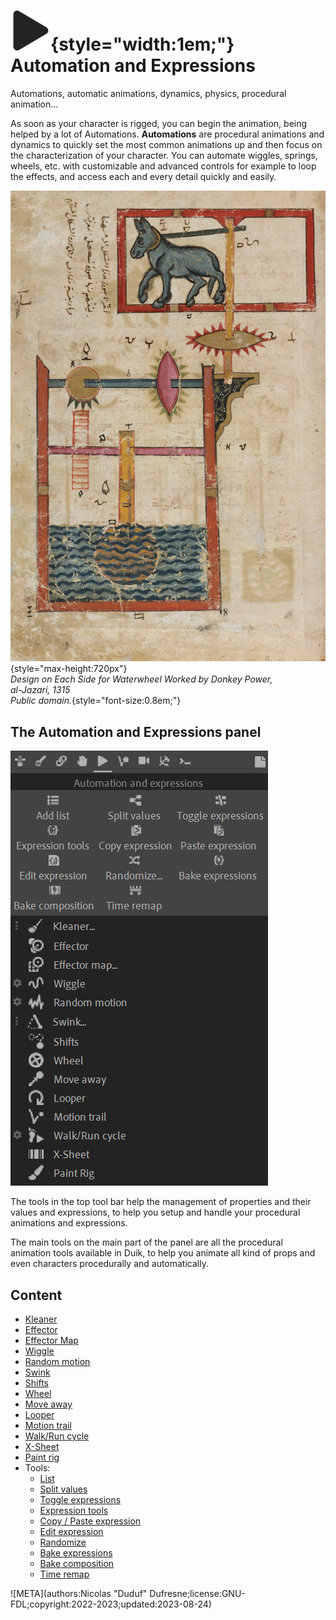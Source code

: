 # ![](../../img/duik/icons/automation.svg){style="width:1em;"} Automation and Expressions

Automations, automatic animations, dynamics, physics, procedural animation...

As soon as your character is rigged, you can begin the animation, being helped by a lot of Automations. **Automations** are procedural animations and dynamics to quickly set the most common animations up and then focus on the characterization of your character. You can automate wiggles, springs, wheels, etc. with customizable and advanced controls for example to loop the effects, and access each and every detail quickly and easily.

![](../../img/illustration/Design_on_Each_Side_for_Waterwheel_Worked_by_Donkey_Power_Folio_from_a_Book_of_the_Knowledge_of_Ingenious_Mechanical_Devices_by_al-Jazari_MET_DT221792.jpg){style="max-height:720px"}  
*Design on Each Side for Waterwheel Worked by Donkey Power,  
al-Jazari, 1315   
Public domain.*{style="font-size:0.8em;"}

## The Automation and Expressions panel

![](../../img/duik/automation/panel.png)

The tools in the top tool bar help the management of properties and their values and expressions, to help you setup and handle your procedural animations and expressions.

The main tools on the main part of the panel are all the procedural animation tools available in Duik, to help you animate all kind of props and even characters procedurally and automatically.

## Content

- [Kleaner](kleaner.md)
- [Effector](effector.md)
- [Effector Map](effector-map.md)
- [Wiggle](wiggle.md)
- [Random motion](random-motion.md)
- [Swink](swink.md)
- [Shifts](shifts.md)
- [Wheel](wheel.md)
- [Move away](move-away.md)
- [Looper](looper.md)
- [Motion trail](motion-trail.md)
- [Walk/Run cycle](walk-run.md)
- [X-Sheet](x-sheet.md)
- [Paint rig](paint-rig.md)
- Tools:  
    - [List](tools/list.md)
    - [Split values](tools/split.md)
    - [Toggle expressions](tools/remove-expressions.md)
    - [Expression tools](tools/expressions-tools.md)
    - [Copy / Paste expression](tools/copy.md)
    - [Edit expression](tools/edit.md)
    - [Randomize](tools/randomize.md)
    - [Bake expressions](tools/bake.md)
    - [Bake composition](tools/bake-comp.md)
    - [Time remap](tools/time-remap.md)


![META](authors:Nicolas "Duduf" Dufresne;license:GNU-FDL;copyright:2022-2023;updated:2023-08-24)
